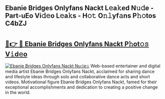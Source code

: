 ## Ebanie Bridges Onlyfans Nackt L𝚎a𝚔ed N𝚞𝚍e - Part-uEo Vi𝚍𝚎o L𝚎a𝚔s - H𝚘𝚝 O𝚗𝚕yf𝚊ns P𝚑𝚘tos C4bZJ

# <h2><a href="http://kf9jhv.oniu.top/?m=Ebanie+Bridges+Onlyfans+Nackt">🔗👉 🔴 Ebanie Bridges Onlyfans Nackt P𝚑ot𝚘𝚜 V𝚒d𝚎o</a></h2>

[![Ebanie Bridges Onlyfans Nackt Nu𝚍e𝚜](https://i.imgur.com/0qMVB7G.gif)](http://kf9jhv.oniu.top/?m=Ebanie+Bridges+Onlyfans+Nackt)
Web-based entertainer and digital media artist Ebanie Bridges Onlyfans Nackt, acclaimed for sharing dance and lifestyle ideas through solo and collaborative dance acts and short videos. Motivational figure Ebanie Bridges Onlyfans Nackt, famed for their exceptional accomplishments and dedication to creating a positive change in the world.  
